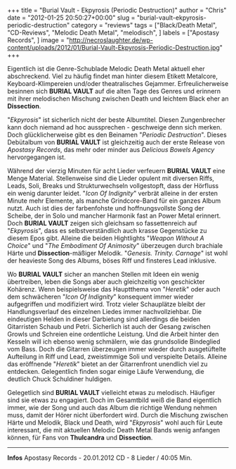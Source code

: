 +++
title = "Burial Vault - Ekpyrosis (Periodic Destruction)"
author = "Chris"
date = "2012-01-25 20:50:27+00:00"
slug = "burial-vault-ekpyrosis-periodic-destruction"
category = "reviews"
tags = ["Black/Death Metal", "CD-Reviews", "Melodic Death Metal", "melodisch", ]
labels = ["Apostasy Records", ]
image = "http://necroslaughter.de/wp-content/uploads/2012/01/Burial-Vault-Ekpyrosis-Periodic-Destruction.jpg"
+++

Eigentlich ist die Genre-Schublade Melodic Death Metal aktuell eher abschreckend. Viel zu häufig findet man hinter diesem Etikett Metalcore, Keyboard-Klimpereien und/oder theatralisches Gejammer. Erfreulicherweise besinnen sich **BURIAL VAULT** auf die alten Tage des Genres und erinnern mit ihrer melodischen Mischung zwischen Death und leichtem Black eher an **Dissection**.

"_Ekpyrosis_" ist sicherlich nicht der beste Albumtitel. Diesen Zungenbrecher kann doch niemand ad hoc aussprechen - geschweige denn sich merken. Doch glücklicherweise gibt es den Beinamen "_Periodic Destruction_". Dieses Debütalbum von **BURIAL VAULT** ist gleichzeitig auch der erste Release von _Apostasy Records_, das mehr oder minder aus _Delicious Bowels Agency_ hervorgegangen ist.

Während der vierzig Minuten für acht Lieder verfeuern **BURIAL VAULT** eine Menge Material. Stellenweise sind die Lieder opulent mit diversen Riffs, Leads, Soli, Breaks und Strukturwechseln vollgestopft, dass der Hörfluss ein wenig darunter leidet. "_Icon Of Indignity_" verbrät alleine in der ersten Minute mehr Elemente, als manche Grindcore-Band für ein ganzes Album nutzt. Auch ist dies der farbenfohste und hoffnungsvollste Song der Scheibe, der in Solo und mancher Harmonik fast an Power Metal erinnert. Doch **BURIAL VAULT** zeigen sich gleichsam so fassettenreich auf "_Ekpyrosis_", dass es selbstverständlich auch krasse Gegenstücke zu diesem Epos gibt. Alleine die beiden Hightlights "_Weapon Without A Choice_" und "_The Embodiment Of Animosity_" überzeugen durch brachiale Härte und **Dissection**-mäßiger Melodik. "_Genesis. Trinity. Carnage_" ist wohl der heavieste Song des Albums, böses Riff und finsteres Lead inklusive.

Wo **BURIAL VAULT** sicher an manchen Stellen mit Ideen ein wenig übertreiben, leben die Songs aber auch gleichzeitig von geschickter Kohärenz. Wenn beispielsweise das Hauptthema von "_Heretik_" oder auch dem schwächeren "_Icon Of Indignity_" konsequent immer wieder aufgegriffen und modifiziert wird. Trotz vieler Schauplätze bleibt der Handlungsverlauf des einzelnen Liedes immer nachvollziehbar. Die eindeutigen Helden in dieser Darbietung sind allerdings die beiden Gitarristen Schaub und Petri. Sicherlich ist auch der Gesang zwischen Growls und Schreien eine ordentliche Leistung. Und die Arbeit hinter den Kesseln will ich ebenso wenig schmälern, wie das grundsolide Bindeglied vom Bass. Doch die Gitarren überzeugen immer wieder durch ausgetüftelte Aufteilung in Riff und Lead, zweistimmige Soli und verspielte Details. Alleine das eröffnende "_Heretik_" bietet an der Gitarrenfront unendlich viel zu entdecken. Gelegentlich finden sogar einige Läufe Verwendung, die deutlich Chuck Schuldiner huldigen.

Gelegetlich sind **BURIAL VAULT** vielleicht etwas zu melodisch. Häufiger sind sie etwas zu engagiert. Doch im Gesamtbild weiß die Band eigentlich immer, wie der Song und auch das Album die richtige Wendung nehmen muss, damit der Hörer nicht überfordert wird. Durch die Mischung zwischen Härte und Melodik, Black und Death, wird "_Ekpyrosis_" wohl auch für Leute interessant, die mit aktuellen Melodic Death Metal Bands wenig anfangen können, für Fans von **Thulcandra** und **Dissection**.



---
**Infos**
Apostasy Records - 20.01.2012
CD - 8 Lieder / 40:05 Min.

